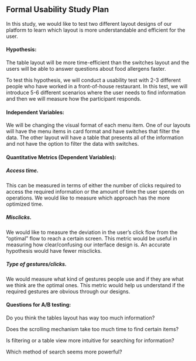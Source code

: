 ## Formal Usability Study Plan

In this study, we would like to test two different layout designs of our platform to learn which layout is more understandable and efficient for the user.

#### Hypothesis: 

The table layout will be more time-efficient than the switches layout and the users will be able to answer questions about food allergens faster. 

To test this hypothesis, we will conduct a usability test with 2-3 different people who have worked in a front-of-house restaurant. In this test, we will introduce 5-6 different scenarios where the user needs to find information and then we will measure how the participant responds. 

#### Independent Variables:

We will be changing the visual format of each menu item. One of our layouts will have the menu items in card format and have switches that filter the data. The other layout will have a table that presents all of the information and not have the option to filter the data with switches.

#### Quantitative Metrics (Dependent Variables):


##### Access time. 

This can be measured in terms of either the number of clicks required to access the required information or the amount of time the user spends on operations. We would like to measure which approach has the more optimized time.



##### Misclicks. 

We would like to measure the deviation in the user’s click flow from the “optimal” flow to reach a certain screen. This metric would be useful in measuring how clear/confusing our interface design is. An accurate hypothesis would have fewer misclicks. 


##### Type of gestures/clicks.

We would measure what kind of gestures people use and if they are what we think are the optimal ones. This metric would help us understand if the required gestures are obvious through our designs.

#### Questions for A/B testing:


Do you think the tables layout has way too much information?


Does the scrolling mechanism take too much time to find certain items?


Is filtering or a table view more intuitive for searching for information?


Which method of search seems more powerful?
